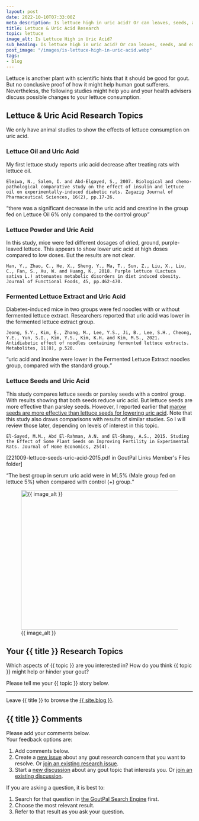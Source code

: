 ```yaml
---
layout: post
date: 2022-10-10T07:33:00Z
meta_description: Is lettuce high in uric acid? Or can leaves, seeds, and extracts help your gout? Get answers from lettuce & uric acid science.
title: Lettuce & Uric Acid Research
topic: lettuce
image_alt: Is Lettuce High in Uric Acid?
sub_heading: Is lettuce high in uric acid? Or can leaves, seeds, and extracts help your gout?
post_image: "/images/is-lettuce-high-in-uric-acid.webp"
tags:
- blog
---
```


<p>Lettuce is another plant with scientific hints that it should be good for gout. But no conclusive proof of how it might help human gout sufferers. Nevertheless, the following studies might help you and your health advisers discuss possible changes to your lettuce consumption.</p>
<h2 id="lettuceuricacidresearchtopics">Lettuce &amp; Uric Acid Research Topics</h2>
<p>We only have animal studies to show the effects of lettuce consumption on uric acid.</p>
<h3 id="oil">Lettuce Oil and Uric Acid</h3>
<p>My first lettuce study reports uric acid decrease after treating rats with lettuce oil.</p>
<p><code>Eleiwa, N., Salem, I. and Abd-Elgayed, S., 2007. Biological and chemo-pathological comparative study on the effect of insulin and lettuce oil on experimentally-induced diabetic rats. Zagazig Journal of Pharmaceutical Sciences, 16(2), pp.17-26.</code></p>
<p><q cite="https://doi.org/10.21608/ZJPS.2007.169382">there was a significant decrease in the uric acid and creatine in the group fed on Lettuce Oil 6% only compared to the control group</q></p>
<h3 id="powder">Lettuce Powder and Uric Acid</h3>
<p>In this study, mice were fed different dosages of dried, ground, purple-leaved lettuce. This appears to show lower uric acid at high doses compared to low doses. But the results are not clear.</p>
<p><code>Han, Y., Zhao, C., He, X., Sheng, Y., Ma, T., Sun, Z., Liu, X., Liu, C., Fan, S., Xu, W. and Huang, K., 2018. Purple lettuce (Lactuca sativa L.) attenuates metabolic disorders in diet induced obesity. Journal of Functional Foods, 45, pp.462-470.</code></p>
<h3 id="fermented">Fermented Lettuce Extract and Uric Acid</h3>
<p>Diabetes-induced mice in two groups were fed noodles with or without fermented lettuce extract. Researchers reported that uric acid was lower in the fermented lettuce extract group.</p>
<p><code>Jeong, S.Y., Kim, E., Zhang, M., Lee, Y.S., Ji, B., Lee, S.H., Cheong, Y.E., Yun, S.I., Kim, Y.S., Kim, K.H. and Kim, M.S., 2021. Antidiabetic effect of noodles containing fermented lettuce extracts. Metabolites, 11(8), p.520.</code></p>
<p><q cite="https://doi.org/10.3390/metabo11080520">uric acid and inosine were lower in the Fermented Lettuce Extract noodles group, compared with the standard group.</q></p>
<h3 id="seeds">Lettuce Seeds and Uric Acid</h3>
<p>This study compares lettuce seeds or parsley seeds with a control group. With results showing that both seeds reduce uric acid. But lettuce seeds are more effective than parsley seeds. However, I reported earlier that <a href="https://goutpal.com/blog/marrow-seeds-and-gout/">marow seeds are more effective than lettuce seeds for lowering uric acid</a>. Note that this study also draws comparisons with results of similar studies. So I will review those later, depending on levels of interest in this topic.</p>
<p><code>El-Sayed, M.M., Abd El-Rahman, A.N. and El-Shamy, A.S., 2015. Studing the Effect of Some Plant Seeds on Improving Fertility in Experimental Rats. Journal of Home Economics, 25(4).</code></p>
<p>[221009-lettuce-seeds-uric-acid-2015.pdf in GoutPal Links Member's Files folder]</p>
<p><q cite="https://journals.ekb.eg/article_173818_229511716b5defa94d7cc19230f40617.pdf">The best group in serum uric acid were in ML5% (Male group fed on lettuce 5%) when compared with control (+) group.</q></p>
<figure id="image" class="inner">
<img src="{{ post_image }}" alt="{{ image_alt }}"  width="610" height="377">
  <figcaption>{{ image_alt }}</figcaption>
</figure>
<h2 id="next">Your {{ title }} Research Topics</h2>

Which aspects of {{ topic }} are you interested in? How do you think {{ topic }} might help or hinder your gout?

Please tell me your {{ topic }} story below.

<hr>
Leave {{ title }} to browse the <a href="/blog">{{ site.blog }}</a>.

<h2 id="comments">{{ title }} Comments</h2>
<p>Please add your comments below.<br />
Your feedback options are:</p>
<ol>
<li>Add comments below.</li>
<li>Create a <a href="https://github.com/kct2020/goutpal-info-11ty/issues/new/choose">new issue</a> about any gout research concern that you want to resolve. Or <a href="https://github.com/kct2020/goutpal-info-11ty/issues">join an existing research issue</a>.</li>
<li>Start a <a href="https://github.com/kct2020/goutpal-com-skeleventy/discussions/new">new discussion</a> about any gout topic that interests you. Or <a href="https://github.com/kct2020/goutpal-com-skeleventy/discussions">join an existing discussion</a>.</li>
</ol>
<p>If you are asking a question, it is best to:</p>
<ol>
<li>Search for that question in <a href="https://cse.google.com/cse?cof=FORID:0&cx=partner-pub-4857169685716700:9780732506">the GoutPal Search Engine</a> first.</li>
<li>Choose the most relevant result.</li>
<li>Refer to that result as you ask your question.</li>
</ol>
<script src="https://giscus.app/client.js"
        data-repo="kct2020/goutpal-com-skeleventy"
        data-repo-id="R_kgDOGVSRQQ"
        data-category="GoutPal Links Comments🗣"
        data-category-id="DIC_kwDOGVSRQc4CRbFp"
        data-mapping="title"
        data-strict="0"
        data-reactions-enabled="1"
        data-emit-metadata="1"
        data-input-position="top"
        data-theme="light_tritanopia"
        data-lang="en"
        data-loading="lazy"
        crossorigin="anonymous"
        async>
</script>